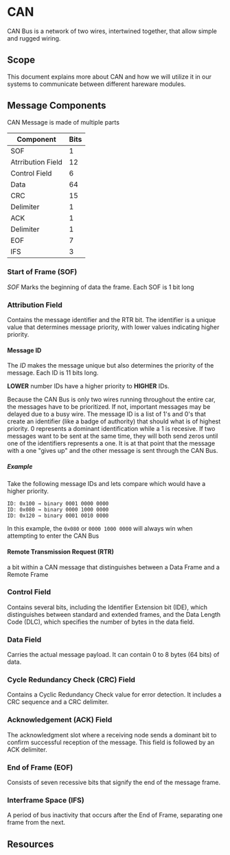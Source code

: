# CAN
CAN Bus is a network of two wires, intertwined together, that allow simple and rugged wiring. 

## Scope
This document explains more about CAN and how we will utilize it in our systems to communicate between different hareware modules.

## Message Components
CAN Message is made of multiple parts

|Component|Bits|
|-|-|
|SOF|1|
|Atrribution Field|12|
|Control Field|6|
|Data|64|
|CRC|15|
|Delimiter|1|
|ACK|1|
|Delimiter|1|
|EOF|7|
|IFS|3|

### Start of Frame (SOF)
*SOF* Marks the beginning of data the frame. Each SOF is 1 bit long

### Attribution Field
Contains the message identifier and the RTR bit. The identifier is a unique value that determines message priority, with lower values indicating higher priority. 

#### Message ID
The *ID* makes the message unique but also determines the priority of the message. Each ID is 11 bits long.

**LOWER** number IDs have a higher priority to **HIGHER** IDs.  

Because the CAN Bus is only two wires running throughout the entire car, the messages have to be prioritized. If not, important messages may be delayed due to a busy wire. The message ID is a list of 1's and 0's that create an identifier (like a badge of authority) that should what is of highest priority. 0 represents a dominant identification while a 1 is recesive. If two messages want to be sent at the same time, they will both send zeros until one of the identifiers represents a one. It is at that point that the message with a one "gives up" and the other message is sent through the CAN Bus.

##### Example
Take the following message IDs and lets compare which would have a higher priority.
```
ID: 0x100 → binary 0001 0000 0000
ID: 0x080 → binary 0000 1000 0000
ID: 0x120 → binary 0001 0010 0000
```
In this example, the `0x080` or `0000 1000 0000` will always win when attempting to enter the CAN Bus

#### Remote Transmission Request (RTR)
a bit within a CAN message that distinguishes between a Data Frame and a Remote Frame

### Control Field
Contains several bits, including the Identifier Extension bit (IDE), which distinguishes between standard and extended frames, and the Data Length Code (DLC), which specifies the number of bytes in the data field. 

### Data Field
Carries the actual message payload. It can contain 0 to 8 bytes (64 bits) of data. 

### Cycle Redundancy Check (CRC) Field
Contains a Cyclic Redundancy Check value for error detection. It includes a CRC sequence and a CRC delimiter. 

### Acknowledgement (ACK) Field
The acknowledgment slot where a receiving node sends a dominant bit to confirm successful reception of the message. This field is followed by an ACK delimiter. 

### End of Frame (EOF)
Consists of seven recessive bits that signify the end of the message frame. 

### Interframe Space (IFS)
A period of bus inactivity that occurs after the End of Frame, separating one frame from the next. 

## Resources
<!-- Links to additional or external resources -->